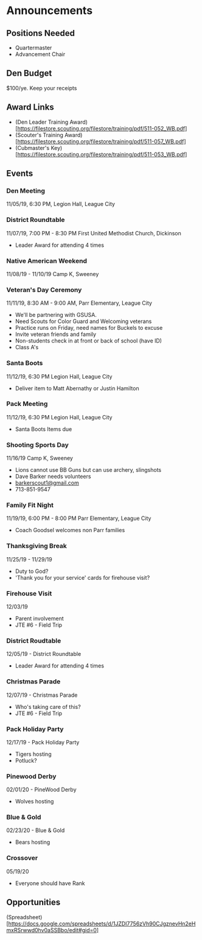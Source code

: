# Announcements

## Positions Needed
- Quartermaster
- Advancement Chair

## Den Budget
$100/ye. Keep your receipts

## Award Links
- (Den Leader Training Award)[https://filestore.scouting.org/filestore/training/pdf/511-052_WB.pdf]
- (Scouter's Training Award)[https://filestore.scouting.org/filestore/training/pdf/511-057_WB.pdf]
- (Cubmaster's Key)[https://filestore.scouting.org/filestore/training/pdf/511-053_WB.pdf]

## Events

### Den Meeting
11/05/19, 6:30 PM, 
Legion Hall, League City

### District Roundtable
11/07/19, 7:00 PM - 8:30 PM 
First United Methodist Church, Dickinson
- Leader Award for attending 4 times

### Native American Weekend
11/08/19 - 11/10/19
Camp K, Sweeney

### Veteran's Day Ceremony
11/11/19, 8:30 AM - 9:00 AM, 
Parr Elementary, League City
- We'll be partnering with GSUSA.
- Need Scouts for Color Guard and Welcoming veterans
- Practice runs on Friday, need names for Buckels to excuse
- Invite veteran friends and family
- Non-students check in at front or back of school (have ID)
- Class A's


### Santa Boots
11/12/19, 6:30 PM
Legion Hall, League City
- Deliver item to Matt Abernathy or Justin Hamilton

### Pack Meeting
11/12/19, 6:30 PM
Legion Hall, League City
- Santa Boots Items due

### Shooting Sports Day
11/16/19
Camp K, Sweeney
- Lions cannot use BB Guns but can use archery, slingshots
- Dave Barker needs volunteers
- barkerscout1@gmail.com
- 713-851-9547 

### Family Fit Night
11/19/19, 6:00 PM - 8:00 PM
Parr Elementary, League City
- Coach Goodsel welcomes non Parr families

### Thanksgiving Break
11/25/19 - 11/29/19
- Duty to God?
- 'Thank you for your service' cards for firehouse visit?

### Firehouse Visit
12/03/19
- Parent involvement
- JTE #6 - Field Trip

### District Roudtable
12/05/19 - District Roundtable
- Leader Award for attending 4 times

### Christmas Parade
12/07/19 - Christmas Parade
- Who's taking care of this?
- JTE #6 - Field Trip

### Pack Holiday Party
12/17/19 - Pack Holiday Party
- Tigers hosting
- Potluck?

### Pinewood Derby
02/01/20 - PineWood Derby
- Wolves hosting

### Blue & Gold
02/23/20 - Blue & Gold
- Bears hosting

### Crossover
05/19/20 
- Everyone should have Rank

## Opportunities

(Spreadsheet)[https://docs.google.com/spreadsheets/d/1JZDI7756zVh90CJgznevHn2eHmxRSrwwd0hv0aSSBbo/edit#gid=0]
